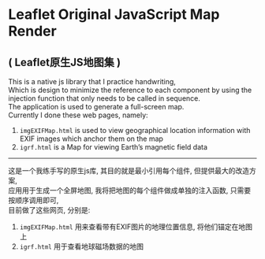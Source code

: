 # Leaflet Original JavaScript Map Render     
( Leaflet原生JS地图集 )    
---
This is a native js library that I practice handwriting,      
Which is design to minimize the reference to each component by using the injection function that only needs to be called in sequence.        
The application is used to generate a full-screen map.     
Currently I done these web pages, namely:     
1. `imgEXIFMap.html` is used to view geographical location information with EXIF images which anchor them on the map
1. `igrf.html` is a Map for viewing Earth’s magnetic field data
---
这是一个我练手写的原生js库, 其目的就是最小引用每个组件, 但提供最大的改造方案,     
应用用于生成一个全屏地图, 我将把地图的每个组件做成单独的注入函数, 只需要按顺序调用即可,     
目前做了这些网页, 分别是:   
1. `imgEXIFMap.html` 用来查看带有EXIF图片的地理位置信息, 将他们锚定在地图上
1. `igrf.html` 用于查看地球磁场数据的地图
